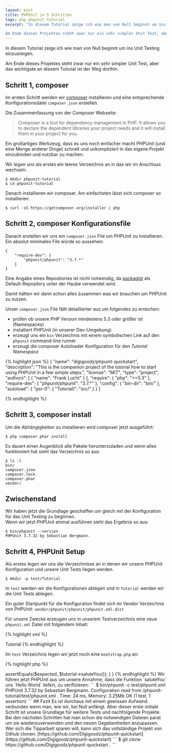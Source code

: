 ```yaml
---
layout: post
title: PHPUnit in 5 Schritten
tags: php phpunit tutorial
excerpt: "In diesem Tutorial zeige ich wie man von Null beginnt um ins Unit Testing einzusteigen.

Am Ende dieses Projektes steht zwar nur ein sehr simpler Unit Test, aber das wichtigste an diesem Tutorial ist der Weg dorthin."
---
```

In diesem Tutorial zeige ich wie man von Null beginnt um ins Unit Testing einzusteigen.

Am Ende dieses Projektes steht zwar nur ein sehr simpler Unit Test, aber das wichtigste an diesem Tutorial ist der Weg dorthin.


## Schritt 1, composer
Im ersten Schritt werden wir <a href="http://getcomposer.org" target="_blank">composer</a> installieren und eine entsprechende Konfigurationsdatei `composer.json` erstellen.

Die Zusammenfassung von der Composer Webseite:
> Composer is a tool for dependency management in PHP. It allows you to declare the dependent libraries your project needs and it will install them in your project for you.

Ein großartiges Werkzeug, dass es uns noch einfacher macht PHPUnit (und eine Menge anderer Dinge) schnell und unkompliziert in das eigene Projekt einzubinden und nutzbar zu machen.

Wir legen uns als erstes ein leeres Verzeichnis an in das wir im Anschluss wechseln:

```
$ mkdir phpunit-tutorial
$ cd phpunit-tutorial
```

Danach installieren wir composer. Am einfachsten lässt sich composer so installieren: 

```
$ curl -sS https://getcomposer.org/installer | php
```


## Schritt 2, composer Konfigurationsfile

Danach erstellen wir uns ein `composer.json` File um PHPUnit zu installieren.  
Ein absolut minimales File würde so aussehen:

```
{
    "require-dev": {
        "phpunit/phpunit": "3.7.*"
    }
}
```


<p class="personal-info">Eine Angabe eines Repositories ist nicht notwendig, da <a href="http://packagist.org">packagist</a> als Default-Repository unter der Haube verwendet wird.</p>

Damit hätten wir dann schon alles zusammen was wir brauchen um PHPUnit zu nutzen.

Unser `composer.json` File fällt detaillierter aus um folgendes zu erreichen:

* prüfen ob unsere PHP Version mindestens 5.3 oder größer ist (Namespaces)
* installiert PHPUnit (in unserer Dev-Umgebung)
* erzeugt uns ein `bin` Verzeichnis mit einem symbolischen Link auf den `phpunit` command-line runner
* erzeugt die composer Autoloader Konfiguration für den _Tutorial Namespace_

{% highlight json %}
{
  "name": "digigoodz/phpunit-quickstart",
  "description": "This is the companion project of the tutorial how to start using PHPUnit in a few simple steps.",
  "license": "MIT",
  "type": "project",
  "authors": [
      {
          "name": "Frank Lucht"
      }
    ],
  "require": {
      "php": ">=5.3"
  },
  "require-dev": {
      "phpunit/phpunit": "3.7.*"
  },
  "config": {
      "bin-dir": "bin/"
  },
  "autoload": {
      "psr-0": {
          "Tutorial\\": "src/"
      }
  }
}

{% endhighlight %}



## Schritt 3, composer install
Um die Abhängigkeiten zu installieren wird composer jetzt ausgeführt:

```
$ php composer.phar install
```

Es dauert einen Augenblick alle Pakete herunterzuladen und wenn alles funktioniert hat sieht das Verzeichnis so aus:

```
$ ls -l
bin/
composer.json
composer.lock
composer.phar
vendor/
```

## Zwischenstand
Wir haben jetzt die Grundlage geschaffen um gleich mit der Konfiguration für das Unit Testing zu beginnen.  
Wenn wir jetzt PHPUnit einmal ausführen sieht das Ergebnis so aus:

```
$ bin/phpunit --version
PHPUnit 3.7.32 by Sebastian Bergmann.
```

## Schritt 4, PHPUnit Setup
Als erstes legen wir uns die Verzeichnisse an in denen wir unsere PHPUnit Konfiguration und unsere Unit Tests liegen werden.


```
$ mkdir -p test/Tutorial
```

In `test` werden wir die Konfigurationen ablegen und in `Tutorial` werden wir die Unit Tests ablegen.

Ein guter Startpunkt für die Konfiguration findet sich im Vendor Verzeichnis von PHPUnit: `vendor/phpunit/phpunit/phpunit.xml.dist`

Für unsere Zwecke erzeugen uns in unserem Testverzeichnis eine neue `phpunit.xml` Datei mit folgendem Inhalt:

{% highlight xml %}
<?xml version="1.0" encoding="UTF-8"?>
<phpunit xmlns:xsi="http://www.w3.org/2001/XMLSchema-instance"
  xsi:noNamespaceSchemaLocation="../vendor/phpunit/phpunit/phpunit.xsd"
  bootstrap="./bootstrap.php"
  backupGlobals="false"
  verbose="true">
  <testsuites>
    <testsuite name="Tutorial Testsuite">
      <directory suffix=".php">Tutorial</directory>
    </testsuite>
  </testsuites>
</phpunit>
{% endhighlight %}

Im `test` Verzeichnis legen wir jetzt noch eine `bootstrap.php` an:

{% highlight php %}
<?php
error_reporting(E_ALL | E_STRICT);

ini_set('display_startup_errors', 1);
ini_set('display_errors', 1);

include __DIR__ . '/../vendor/autoload.php';
{% endhighlight %}

Die `bootstrap.php` wird vor Ausführung der Unit Tests aufgerufen um ein paar PHP Settings für das Error Reporting vorzunehmen und um das Autoloading von composer einzubinden.

## Schritt 5, Der Test
Wir sind jetzt soweit unsere zu testende Klasse und den dazugehörigen Unit Test zu schreiben.
Wir werden composer für das Autoloading nach [PSR-0](http://www.php-fig.org/psr/psr-0/) nutzen.

Dazu legen wir uns ein neues Verzeichnis an:

```
mkdir -p src/Tutorial
```

Als nächstes erzeugen wir in unserem neuen Verzeichnis die Datei `Tutorial.php` mit folgendem Inhalt:

{% highlight php %}
<?php
namespace Tutorial;

class Tutorial
{
    public function saluteYou()
    {
        return "Hello World!";
    }
}
{% endhighlight %}


Unser Testverzeichnis ist aus dem vorherigen Schritt vorbereitet.

Wir erstellen jetzt in dem vorhandenen Testverzeichnis `test/Tutorial` die Testdatei `TutorialTest.php` mit diesem Inhalt:

{% highlight php %}
<?php
namespace Tests;

use Tutorial\Tutorial;

class TutorialTest extends \PHPUnit_Framework_TestCase
{
    public function testTutorialClassShouldSaluteYou()
    {
        $expected = "Hello World!";

        $tutorial = new Tutorial();
        $this->assertEquals($expected, $tutorial->saluteYou());
    }
}
{% endhighlight %}

Wir führen jetzt PHPUnit aus um unsere Annahme, dass die Funktion `saluteYou` uns `Hello World` liefert, zu verifizieren:


```
$ bin/phpunit -c test/phpunit.xml                                                                                                                     
PHPUnit 3.7.32 by Sebastian Bergmann.

Configuration read from /phpunit-tutorial/test/phpunit.xml
.
Time: 24 ms, Memory: 3.25Mb

OK (1 test, 1 assertion)
```

## Fazit
Es ist durchaus mit einem gewissen Aufwand verbunden wenn man, wie wir, bei Null anfängt. Aber dieser erste initiale Schritt ist unsere Grundlage für weitere Tests und nachfolgende Projekte.

Bei den nächsten Schritten hat man schon die notwendigen Dateien parat um sie wiederzuverwenden und den neuen Gegebenheiten anzupassen.

Wer sich die Tipparbeit sparen will, kann sich das vollständige Projekt von Github clonen: [https://github.com/Digigoodz/phpunit-quickstart](https://github.com/Digigoodz/phpunit-quickstart)

```
$ git clone https://github.com/Digigoodz/phpunit-quickstart .
```







